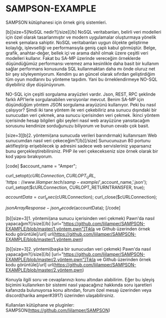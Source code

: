 # SAMPSON-EXAMPLE
SAMPSON kütüphanesi için örnek giriş sistemleri.

[b][size=5]NoSQL nedir?[/size][/b]
NoSQL veritabanları, belirli veri modelleri için özel olarak tasarlanmıştır ve modern uygulamalar oluşturmaya yönelik esnek şemalara sahiptir. NoSQL veritabanları uygun ölçekte geliştirme kolaylığı, işlevselliği ve performansıyla geniş çaplı kabul görmüştür. Belge, grafik, anahtar-değer, bellek içi ve arama dahil olmak üzere çeşitli veri modelleri kullanır. Fakat bu SA-MP üzerinde vereceğim örneklerde düşündüğümüz performansı veremez ama kesinlikle daha basit bir kullanım sağlar performans konusunda SQL kullanmaktan daha mı önde oluruz net bir şey söyleyemiyorum. Kendim şu an güncel olarak sıfırdan geliştirdiğim tüm oyun modlarını bu yönteme taşıdım. Yani bu örneklendirmeye NO-SQL diyebiliriz diye düşünüyorum.

NO-SQL için çeşitli sorgulama arayüzleri vardır. Json, REST, RPC şeklinde farklı API'lerle sorgulanabilen versiyonlar mevcut. Benim SA-MP için düşündüğüm yöntem JSON sorgulama arayüzünü kullanıyor. Peki bu nasıl çalışıyor? Şimdi iki tane yöntem ile veri çekebiliriz ana sunucu dışındaki bir sunucudan veri çekmek, ana sunucu içerisinden veri çekmek. İkinci yöntem içerisinde hesap bilgileri gibi şeyleri nasıl web arayüzüne yansıtacağım sorusunu kendinize sorduğunuzu biliyorum ve bunun cevabı çok basit.

[size=3][b]2. yöntemi(ana sunucuda verileri barındırmak) kullanırsam Web sunucumdan nasıl veri çekeceğim?[/b][/size]
Sunucunuzun 80 portunu aktifleştirip erişebilecek ip adresini sadece web servisleriniz yaparsanız bunu gerçekleştirebilirsiniz. PHP ile veri çekecekseniz size örnek olarak bir kod yapısı bırakıyorum.

[code]
$account_name = "Amper";

curl_setopt($cURLConnection, CURLOPT_URL, 'https://www.lilamper.tech/samp-example/',$account_name,'.json');
curl_setopt($cURLConnection, CURLOPT_RETURNTRANSFER, true);

$accountData = curl_exec($cURLConnection);
curl_close($cURLConnection);

$jsonArrayResponse - json_decode($accountData);
[/code]

[b][size=3]1. yöntemi(ana sunucu içerisinden veri çekmek) Pawn'da nasıl yapacağım?[/size][/b]
[url="https://github.com/liilamper/SAMPSON-EXAMPLE/blob/master/1.yöntem.pwn"]Tıkla ve Github üzerinden örnek kodu görüntüle[/url]
url(https://github.com/liilamper/SAMPSON-EXAMPLE/blob/master/1.yöntem.pwn)

[b][size=3]2. yöntemi(başka bir sunucudan veri çekmek) Pawn'da nasıl yapacağım?[/size][/b]
[url="https://github.com/liilamper/SAMPSON-EXAMPLE/blob/master/2.yöntem.pwn"]Tıkla ve Github üzerinden örnek kodu görüntüle[/url]
url(https://github.com/liilamper/SAMPSON-EXAMPLE/blob/master/2.yöntem.pwn)

Konuyla ilgili soru ve cevaplarınızı konu altından alabilirim. Eğer bu işleyiş biçimini kullanırken bir sistemi nasıl yapacağınız hakkında soru işaretleri kafanızda bulunuyorsa konu altından, forum özel mesajı üzerinden veya discord(harika amper#3917) üzerinden ulaşabilirsiniz.

Kullanılan kütüphane ve pluginler: SAMPSON(https://github.com/liilamper/SAMPSON)
